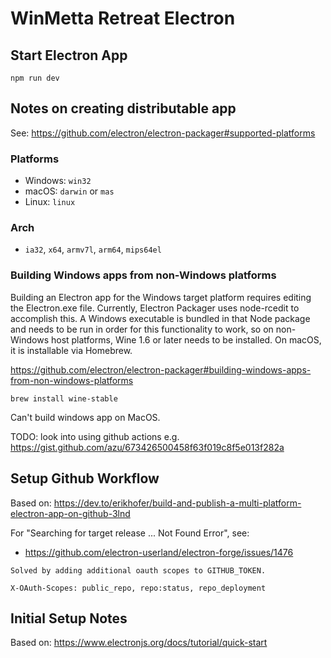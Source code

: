 # WinMetta Retreat Electron

## Start Electron App

```script
npm run dev
```

## Notes on creating distributable app

See: <https://github.com/electron/electron-packager#supported-platforms>

### Platforms

- Windows: `win32`
- macOS: `darwin` or `mas`
- Linux: `linux`

### Arch

- `ia32`, `x64`, `armv7l`, `arm64`, `mips64el`

### Building Windows apps from non-Windows platforms

Building an Electron app for the Windows target platform requires editing the Electron.exe file. Currently, Electron Packager uses node-rcedit to accomplish this. A Windows executable is bundled in that Node package and needs to be run in order for this functionality to work, so on non-Windows host platforms, Wine 1.6 or later needs to be installed. On macOS, it is installable via Homebrew.

<https://github.com/electron/electron-packager#building-windows-apps-from-non-windows-platforms>

```script
brew install wine-stable
```

Can't build windows app on MacOS.

TODO: look into using github actions e.g. <https://gist.github.com/azu/673426500458f63f019c8f5e013f282a>

## Setup Github Workflow

Based on: <https://dev.to/erikhofer/build-and-publish-a-multi-platform-electron-app-on-github-3lnd>

For "Searching for target release ... Not Found Error", see:

- <https://github.com/electron-userland/electron-forge/issues/1476>

```
Solved by adding additional oauth scopes to GITHUB_TOKEN.

X-OAuth-Scopes: public_repo, repo:status, repo_deployment
```

## Initial Setup Notes

Based on: <https://www.electronjs.org/docs/tutorial/quick-start>
